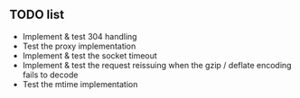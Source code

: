 ## TODO list

 * Implement & test 304 handling
 * Test the proxy implementation
 * Implement & test the socket timeout
 * Implement & test the request reissuing when the gzip / deflate encoding fails to decode
 * Test the mtime implementation
